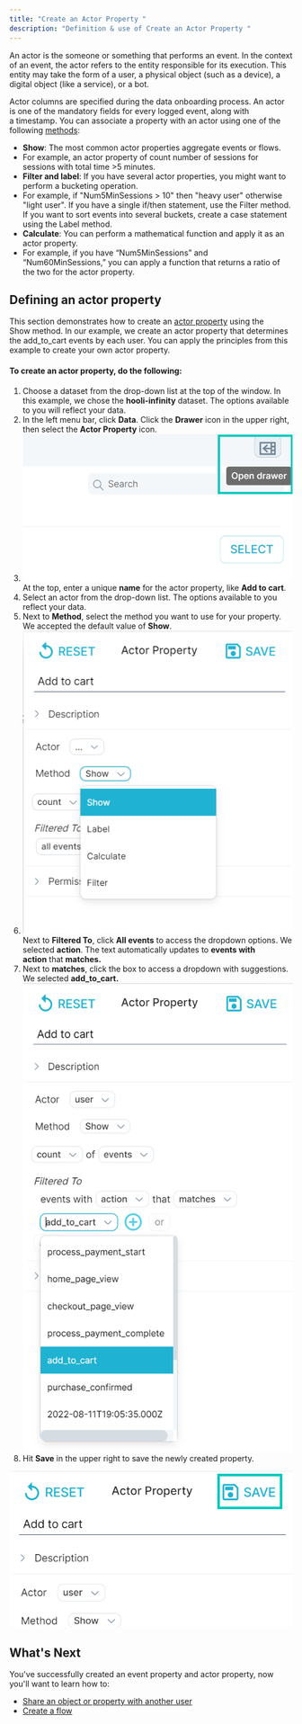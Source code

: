 ```yaml
---
title: "Create an Actor Property "
description: "Definition & use of Create an Actor Property "
---
```

An actor is the someone or something that performs an event. In the context of an event, the actor refers to the entity responsible for its execution. This entity may take the form of a user, a physical object (such as a device), a digital object (like a service), or a bot.

Actor columns are specified during the data onboarding process. An actor is one of the mandatory fields for every logged event, along with a timestamp. You can associate a property with an actor using one of the following [methods](/measure_iq/glossary/method):

- **Show**: The most common actor properties aggregate events or flows. 
-   For example, an actor property of count number of sessions for sessions with total time >5 minutes.
- **Filter and label**: If you have several actor properties, you might want to perform a bucketing operation.
-   For example, if "Num5MinSessions > 10" then "heavy user" otherwise "light user". If you have a single if/then statement, use the Filter method. If you want to sort events into several buckets, create a case statement using the Label method.
- **Calculate**: You can perform a mathematical function and apply it as an actor property.
-   For example, if you have “Num5MinSessions” and “Num60MinSessions,” you can apply a function that returns a ratio of the two for the actor property.

## Defining an actor property

This section demonstrates how to create an [actor property](/measure_iq/glossary/journey-actor-user) using the Show method. In our example, we create an actor property that determines the add\_to\_cart events by each user. You can apply the principles from this example to create your own actor property.

#### **To create an actor property, do the following:**

1. Choose a dataset from the drop-down list at the top of the window. In this example, we chose the **hooli-infinity** dataset. The options available to you will reflect your data.
2. In the left menu bar, click **Data**. Click the **Drawer** icon in the upper right, then select the **Actor Property** icon.  
3. ![](./attachments/v5OpenDrawer.png)
At the top, enter a unique **name** for the actor property, like **Add to cart**.
4. Select an actor from the drop-down list. The options available to you reflect your data.
5. Next to **Method**, select the method you want to use for your property. We accepted the default value of **Show**.  
6. ![](./attachments/v5ActorProp.png)
Next to **Filtered To**, click **All events** to access the dropdown options. We selected **action**. The text automatically updates to **events with action** that **matches.**
7. Next to **matches**, click the box to access a dropdown with suggestions. We selected **add\_to\_cart.**![](./attachments/image-20230321-154210.png)
8. Hit **Save** in the upper right to save the newly created property.

![](./attachments/v5SaveButtonAP.png)

## What's Next

You've successfully created an event property and actor property, now you'll want to learn how to:

- [Share an object or property with another user](../../measure-guides/measure-user-guides/manage-your-created-objects/share-an-object-with-other-users)
- [Create a flow](../measure-tutorials/work-with-flows/create-a-flow)